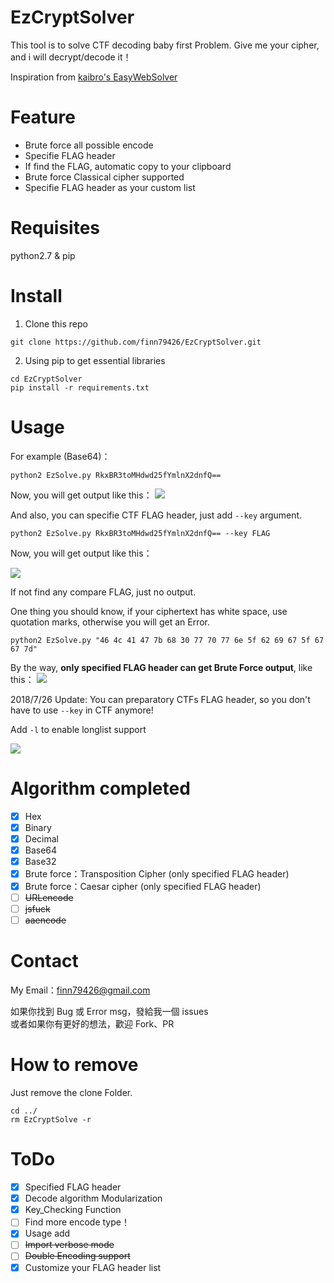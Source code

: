 # EzCryptSolver

This tool is to solve CTF decoding baby first Problem.
Give me your cipher, and i will decrypt/decode it！

Inspiration from [kaibro's EasyWebSolver](https://github.com/w181496/EasySolver)

# Feature

- Brute force all possible encode
- Specifie FLAG header
- If find the FLAG, automatic copy to your clipboard
- Brute force Classical cipher supported
- Specifie FLAG header as your custom list

# Requisites

python2.7 & pip

# Install

1. Clone this repo

```Shell
git clone https://github.com/finn79426/EzCryptSolver.git
```

2. Using pip to get essential libraries

```shell
cd EzCryptSolver
pip install -r requirements.txt
```

# Usage

For example (Base64)：

```Shell
python2 EzSolve.py RkxBR3toMHdwd25fYmlnX2dnfQ==
```

Now, you will get output like this：
![](https://i.imgur.com/N3DfWgv.png)

And also, you can specifie CTF FLAG header, just add `--key` argument.

```Shell
python2 EzSolve.py RkxBR3toMHdwd25fYmlnX2dnfQ== --key FLAG
```

Now, you will get output like this：

![](https://i.imgur.com/l8ukYqt.png)

If not find any compare FLAG, just no output.

One thing you should know, if your ciphertext has white space, use quotation marks, otherwise you will get an Error.

```Shell
python2 EzSolve.py "46 4c 41 47 7b 68 30 77 70 77 6e 5f 62 69 67 5f 67 67 7d"
```

By the way, **only specified FLAG header can get Brute Force output**, like this：
![](https://i.imgur.com/H8OweEh.png)


2018/7/26 Update:
You can preparatory CTFs FLAG header, so you don't have to use `--key` in CTF anymore!

Add `-l` to enable longlist support

![](https://i.imgur.com/rkz2NFw.png)


# Algorithm completed

- [x] Hex
- [x] Binary
- [x] Decimal
- [x] Base64
- [x] Base32
- [x] Brute force：Transposition Cipher (only specified FLAG header)
- [x] Brute force：Caesar cipher (only specified FLAG header)
- [ ] ~~URLencode~~
- [ ] ~~jsfuck~~
- [ ] ~~aaencode~~

# Contact

My Email：finn79426@gmail.com

如果你找到 Bug 或 Error msg，發給我一個 issues <br>
或者如果你有更好的想法，歡迎 Fork、PR

# How to remove

Just remove the clone Folder.

```Shell
cd ../
rm EzCryptSolve -r
```

# ToDo

- [x] Specified FLAG header
- [x] Decode algorithm Modularization
- [x] Key_Checking Function
- [ ] Find more encode type！
- [x] Usage add
- [ ] ~~Import verbose mode~~
- [ ] ~~Double Encoding support~~
- [x] Customize your FLAG header list
